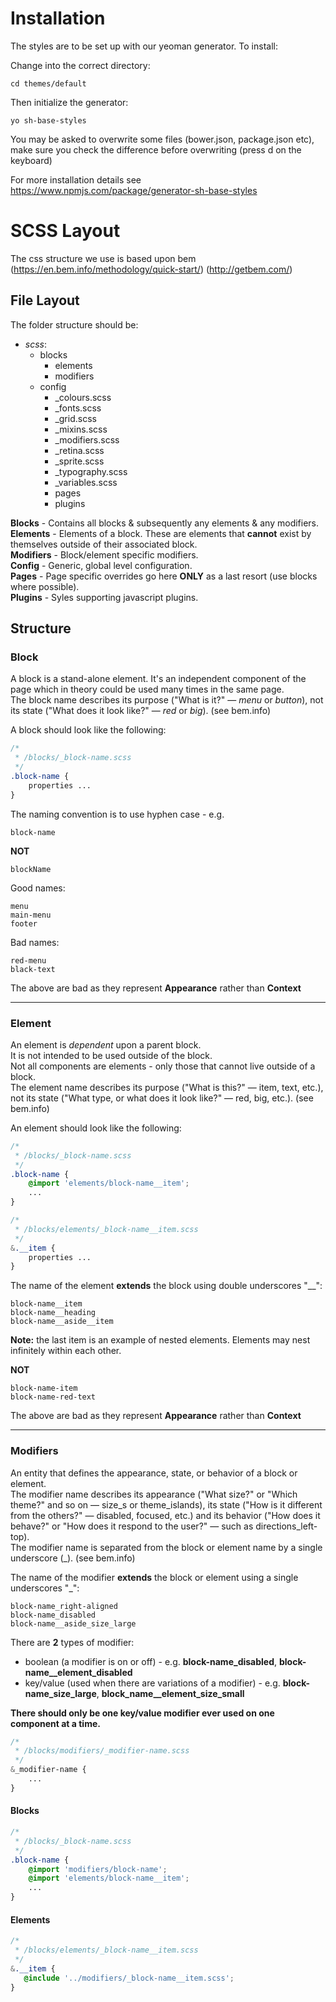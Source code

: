 # Installation

The styles are to be set up with our yeoman generator. To install:

Change into the correct directory:

``cd themes/default``

Then initialize the generator:

``yo sh-base-styles``

You may be asked to overwrite some files (bower.json, package.json etc), make sure you check the difference before overwriting (press d on the keyboard)

For more installation details see https://www.npmjs.com/package/generator-sh-base-styles

# SCSS Layout

The css structure we use is based upon bem (https://en.bem.info/methodology/quick-start/) (http://getbem.com/)

## File Layout

The folder structure should be:

- *scss*:
    - blocks  
        - elements
        - modifiers
    - config  
        - _colours.scss
        - _fonts.scss
        - _grid.scss
        - _mixins.scss
        - _modifiers.scss
        - _retina.scss
        - _sprite.scss
        - _typography.scss
        - _variables.scss
        - pages
        - plugins
  
**Blocks** - Contains all blocks & subsequently any elements & any modifiers.  
**Elements** - Elements of a block. These are elements that __cannot__ exist by themselves outside of their associated block.  
**Modifiers** - Block/element specific modifiers.  
**Config** - Generic, global level configuration.  
**Pages** - Page specific overrides go here __ONLY__ as a last resort (use blocks where possible).  
**Plugins** - Syles supporting javascript plugins.

## Structure

### Block

A block is a stand-alone element. It's an independent component of the page which in theory could be used many times in the same page.  
The block name describes its purpose ("What is it?" — _menu_ or _button_), not its state ("What does it look like?" — _red_ or _big_). (see bem.info)

A block should look like the following:


```scss
/*
 * /blocks/_block-name.scss
 */
.block-name {
	properties ...
}
```


The naming convention is to use hyphen case - e.g.

    block-name

**NOT**

    blockName
    
Good names:

    menu
    main-menu
    footer
    
Bad names:

    red-menu
    black-text
    
The above are bad as they represent **Appearance** rather than **Context**  

----

### Element

An element is _dependent_ upon a parent block.  
It is not intended to be used outside of the block.  
Not all components are elements - only those that cannot live outside of a block.  
The element name describes its purpose ("What is this?" — item, text, etc.), not its state ("What type, or what does it look like?" — red, big, etc.). (see bem.info)

An element should look like the following:

```scss
/*
 * /blocks/_block-name.scss
 */
.block-name {
	@import 'elements/block-name__item';
    ...
}
```

```scss
/*
 * /blocks/elements/_block-name__item.scss
 */
&.__item {
    properties ...
}
```

The name of the element **extends** the block using double underscores "__":

    block-name__item
    block-name__heading
    block-name__aside__item
    
**Note:** the last item is an example of nested elements. Elements may nest infinitely within each other.

**NOT**

    block-name-item
    block-name-red-text
    
The above are bad as they represent **Appearance** rather than **Context**  

----

### Modifiers

An entity that defines the appearance, state, or behavior of a block or element.  
The modifier name describes its appearance ("What size?" or "Which theme?" and so on — size_s or theme_islands), its state ("How is it different from the others?" — disabled, focused, etc.) and its behavior ("How does it behave?" or "How does it respond to the user?" — such as directions_left-top).  
The modifier name is separated from the block or element name by a single underscore (_). (see bem.info)

The name of the modifier **extends** the block or element using a single underscores "_":

    block-name_right-aligned
    block-name_disabled
    block-name__aside_size_large
    
There are **2** types of modifier:

* boolean (a modifier is on or off) - e.g. **block-name_disabled**, **block-name__element_disabled**
* key/value (used when there are variations of a modifier) - e.g. **block-name_size_large**,  **block_name__element_size_small**  
 
**There should only be one key/value modifier ever used on one component at a time.**  

```scss
/*
 * /blocks/modifiers/_modifier-name.scss
 */
&_modifier-name {
    ...
}
``` 

#### Blocks

```scss
/*
 * /blocks/_block-name.scss
 */
.block-name {
    @import 'modifiers/block-name';
	@import 'elements/block-name__item';
    ...
}
```  

#### Elements  

```scss
/*
 * /blocks/elements/_block-name__item.scss
 */
&.__item {
   @include '../modifiers/_block-name__item.scss';
}
```
